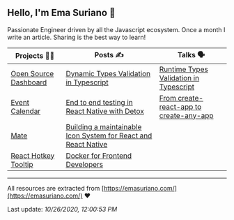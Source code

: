 ## Hello, I'm Ema Suriano 👋

Passionate Engineer driven by all the Javascript ecosystem. Once a month I write an article. Sharing is the best way to learn!


| Projects 👨‍💻 | Posts ✍️ | Talks 🗣 |
| --- | --- | --- |
| [Open Source Dashboard](https://github.com/EmaSuriano/oss-project-dashboard) | [Dynamic Types Validation in Typescript](https://emasuriano.com/blog/Dynamic-Types-Validation-in-Typescript) | [Runtime Types Validation in Typescript](https://slides.com/emasuriano/runtime-types-validation-in-typescript) |
| [Event Calendar](https://github.com/EmaSuriano/gatsby-starter-event-calendar) | [End to end testing in React Native with Detox](https://emasuriano.com/blog/End-to-end-testing-in-React-Native-with-Detox) | [From create-react-app to create-any-app](https://from-cra-to-caa.netlify.app) |
| [Mate](https://github.com/EmaSuriano/gatsby-starter-mate) | [Building a maintainable Icon System for React and React Native](https://emasuriano.com/blog/Building-a-maintainable-Icon-System-for-React-and-React-Native) |  |
| [React Hotkey Tooltip](https://github.com/EmaSuriano/react-hotkey-tooltip) | [Docker for Frontend Developers](https://emasuriano.com/blog/Docker-for-Frontend-Developers) |  |

---

All resources are extracted from [https://emasuriano.com/](https://emasuriano.com/) ❤️

Last update: _10/26/2020, 12:00:53 PM_